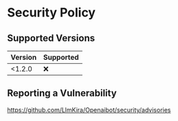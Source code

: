 # Security Policy

## Supported Versions

| Version | Supported          |
| ------- | ------------------ |
| <1.2.0   | :x:                |


## Reporting a Vulnerability

https://github.com/LlmKira/Openaibot/security/advisories
